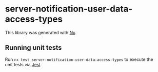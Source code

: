 # server-notification-user-data-access-types

This library was generated with [Nx](https://nx.dev).

## Running unit tests

Run `nx test server-notification-user-data-access-types` to execute the unit tests via [Jest](https://jestjs.io).
